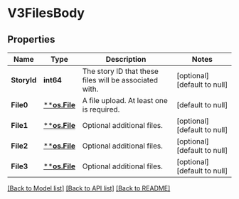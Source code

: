 # V3FilesBody

## Properties
Name | Type | Description | Notes
------------ | ------------- | ------------- | -------------
**StoryId** | **int64** | The story ID that these files will be associated with. | [optional] [default to null]
**File0** | [****os.File**](*os.File.md) | A file upload. At least one is required. | [default to null]
**File1** | [****os.File**](*os.File.md) | Optional additional files. | [optional] [default to null]
**File2** | [****os.File**](*os.File.md) | Optional additional files. | [optional] [default to null]
**File3** | [****os.File**](*os.File.md) | Optional additional files. | [optional] [default to null]

[[Back to Model list]](../README.md#documentation-for-models) [[Back to API list]](../README.md#documentation-for-api-endpoints) [[Back to README]](../README.md)

